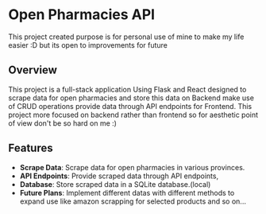 # Open Pharmacies API

This project created purpose is for personal use of mine to make my life easier :D but its open to improvements for future 


## Overview

This project is a full-stack application Using Flask and React designed to scrape data for open pharmacies and store this data on Backend make use of CRUD operations provide data through API endpoints for Frontend.
This project more focused on backend rather than frontend so for aesthetic point of view don't be so hard on me :)

## Features

- **Scrape Data**: Scrape data for open pharmacies in various provinces.
- **API Endpoints**: Provide scraped data through API endpoints,
- **Database**: Store scraped data in a SQLite database.(local)
- **Future Plans**: Implement different datas with different methods to expand use like amazon scrapping for selected products and so on...